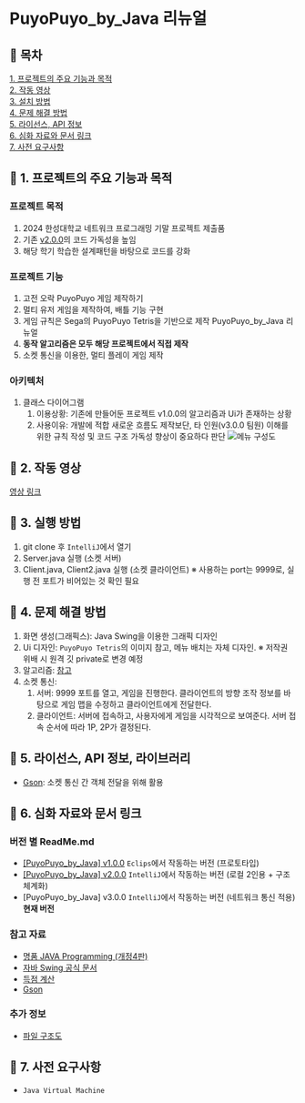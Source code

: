 # PuyoPuyo_by_Java 리뉴얼

## :memo: 목차
[1. 프로젝트의 주요 기능과 목적](#1-프로젝트의-주요-기능과-목적)  
[2. 작동 영상](#2-작동-영상)  
[3. 설치 방법](#3-실행-방법)  
[4. 문제 해결 방법](#4-문제-해결-방법)  
[5. 라이선스, API 정보](#6-라이선스-API-정보)  
[6. 심화 자료와 문서 링크](#7-심화-자료와-문서-링크)  
[7. 사전 요구사항](#8-사전-요구사항)  

## :triangular_flag_on_post: 1. 프로젝트의 주요 기능과 목적
### 프로젝트 목적
  1. 2024 한성대학교 네트워크 프로그래밍 기말 프로젝트 제출품
  2. 기존 [v2.0.0](docs/v2.0.0.md)의 코드 가독성을 높임
  3. 해당 학기 학습한 설계패턴을 바탕으로 코드를 강화
    
### 프로젝트 기능
  1. 고전 오락 PuyoPuyo 게임 제작하기
  2. 멀티 유저 게임을 제작하여, 배틀 기능 구현
  3. 게임 규칙은 Sega의 PuyoPuyo Tetris을 기반으로 제작 PuyoPuyo_by_Java 리뉴얼
  4. **동작 알고리즘은 모두 해당 프로젝트에서 직접 제작**
  5. 소켓 통신을 이용한, 멀티 플레이 게임 제작
      
### 아키텍처
  1. 클래스 다이어그램
      1. 이용상황: 기존에 만들어둔 프로젝트 v1.0.0의 알고리즘과 Ui가 존재하는 상황
      2. 사용이유: 개발에 적합 새로운 흐름도 제작보단, 타 인원(v3.0.0 팀원) 이해를 위한 규칙 작성 및 코드 구조 가독성 향상이 중요하다 판단
![메뉴 구성도](https://github.com/user-attachments/assets/bdf61e39-750d-4510-80b5-e690044fb7f9)

## :movie_camera: 2. 작동 영상
[영상 링크](https://youtu.be/oCgn4VIoAEQ)

## :runner: 3. 실행 방법
  1. git clone 후 `IntelliJ`에서 열기
  2. Server.java 실행 (소켓 서버)
  3. Client.java, Client2.java 실행 (소켓 클라이언트)
  ※ 사용하는 port는 9999로, 실행 전 포트가 비어있는 것 확인 필요

## :information_desk_person: 4. 문제 해결 방법
  1. 화면 생성(그래픽스): Java Swing을 이용한 그래픽 디자인
  2. Ui 디자인: `PuyoPuyo Tetris`의 이미지 참고, 메뉴 배치는 자체 디자인. ※ 저작권 위배 시 원격 깃 private로 변경 예정  
  3. 알고리즘: [참고](docs/algorithm.md)
  4. 소켓 통신:
      1. 서버: 9999 포트를 열고, 게임을 진행한다. 클라이언트의 방향 조작 정보를 바탕으로 게임 맵을 수정하고 클라이언트에게 전달한다.
      2. 클라이언트: 서버에 접속하고, 사용자에게 게임을 시각적으로 보여준다. 서버 접속 순서에 따라 1P, 2P가 결정된다.

## :file_folder: 5. 라이선스, API 정보, 라이브러리
  - [Gson](https://mvnrepository.com/artifact/com.google.code.gson/gson): 소켓 통신 간 객체 전달을 위해 활용

## :page_with_curl: 6. 심화 자료와 문서 링크
### 버전 별 ReadMe.md
  - [\[PuyoPuyo_by_Java\] v1.0.0](docs/v1.0.0.md) `Eclips`에서 작동하는 버전 (프로토타입)
  - [\[PuyoPuyo_by_Java\] v2.0.0](docs/v2.0.0.md) `IntelliJ`에서 작동하는 버전 (로컬 2인용 + 구조 체계화)
  - [PuyoPuyo_by_Java] v3.0.0 `IntelliJ`에서 작동하는 버전 (네트워크 통신 적용) **현재 버전**
### 참고 자료
  - [명품 JAVA Programming (개정4판)](https://www.booksr.co.kr/product/%EB%AA%85%ED%92%88-java-programming/)
  - [자바 Swing 공식 문서](https://docs.oracle.com/javase/tutorial/uiswing/index.html)
  - [득점 계산](https://puyopuyo.fandom.com/ko/wiki/%EB%93%9D%EC%A0%90_%EA%B3%84%EC%82%B0)
  - [Gson](https://github.com/google/gson)
### 추가 정보
  - [파일 구조도](docs/project_tree.md)

## :seedling: 7. 사전 요구사항
  - `Java Virtual Machine`
